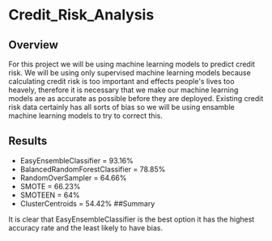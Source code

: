 # Credit_Risk_Analysis

## Overview
For this project we will be using machine learning models to predict credit risk. We will be using only supervised machine learning models because calculating credit risk is too important and effects people's lives too heavely, therefore it is necessary that we make our machine learning models are as accurate as possible before they are deployed. Existing credit risk data certainly has all sorts of bias so we will be using ensamble machine learning models to try to correct this. 
## Results
- EasyEnsembleClassifier = 93.16%
- BalancedRandomForestClassifier = 78.85%
- RandomOverSampler = 64.66%
- SMOTE = 66.23%
- SMOTEEN = 64%
- ClusterCentroids = 54.42%
##Summary

It is clear that EasyEnsembleClassifier is the best option it has the highest accuracy rate and the least likely to have bias.
